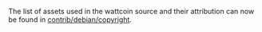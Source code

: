 The list of assets used in the wattcoin source and their attribution can now be found in [contrib/debian/copyright](../contrib/debian/copyright).

